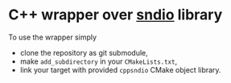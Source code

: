 # C++ wrapper over [sndio](https://sndio.org/) library

To use the wrapper simply
* clone the repository as git submodule,
* make `add_subdirectory` in your `CMakeLists.txt`,
* link your target with provided `cppsndio` CMake object library.
